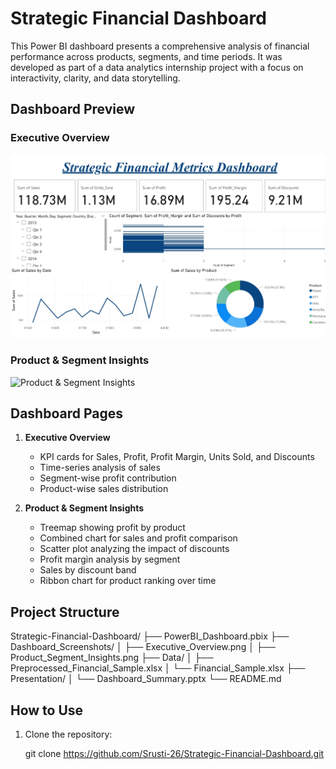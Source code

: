 # Strategic Financial Dashboard

This Power BI dashboard presents a comprehensive analysis of financial performance across products, segments, and time periods. It was developed as part of a data analytics internship project with a focus on interactivity, clarity, and data storytelling.

## Dashboard Preview

### Executive Overview  
![Executive Overview](Dashboard_Screenshots/Page1_ExecutiveOverview.png)

### Product & Segment Insights  
![Product & Segment Insights](Dashboard_Screenshots/Product_Segment_Insights.png)

## Dashboard Pages

1. **Executive Overview**  
   - KPI cards for Sales, Profit, Profit Margin, Units Sold, and Discounts  
   - Time-series analysis of sales  
   - Segment-wise profit contribution  
   - Product-wise sales distribution

2. **Product & Segment Insights**  
   - Treemap showing profit by product  
   - Combined chart for sales and profit comparison  
   - Scatter plot analyzing the impact of discounts  
   - Profit margin analysis by segment  
   - Sales by discount band  
   - Ribbon chart for product ranking over time

## Project Structure

Strategic-Financial-Dashboard/
├── PowerBI_Dashboard.pbix
├── Dashboard_Screenshots/
│ ├── Executive_Overview.png
│ ├── Product_Segment_Insights.png
├── Data/
│ ├── Preprocessed_Financial_Sample.xlsx
│ └── Financial_Sample.xlsx
├── Presentation/
│ └── Dashboard_Summary.pptx
└── README.md

## How to Use

1. Clone the repository:
   
   git clone https://github.com/Srusti-26/Strategic-Financial-Dashboard.git